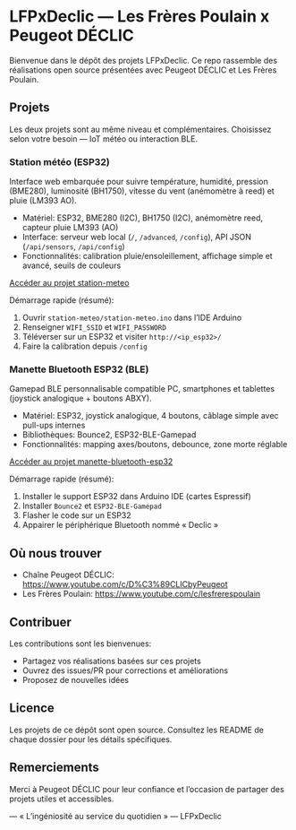 # LFPxDeclic — Les Frères Poulain x Peugeot DÉCLIC

Bienvenue dans le dépôt des projets LFPxDeclic. Ce repo rassemble des réalisations open source présentées avec Peugeot DÉCLIC et Les Frères Poulain.

## Projets

Les deux projets sont au même niveau et complémentaires. Choisissez selon votre besoin — IoT météo ou interaction BLE.

### Station météo (ESP32)
Interface web embarquée pour suivre température, humidité, pression (BME280), luminosité (BH1750), vitesse du vent (anémomètre à reed) et pluie (LM393 AO).

- Matériel: ESP32, BME280 (I2C), BH1750 (I2C), anémomètre reed, capteur pluie LM393 (AO)
- Interface: serveur web local (`/`, `/advanced`, `/config`), API JSON (`/api/sensors`, `/api/config`)
- Fonctionnalités: calibration pluie/ensoleillement, affichage simple et avancé, seuils de couleurs

[Accéder au projet station-meteo](./station-meteo/README.md)

Démarrage rapide (résumé):
1. Ouvrir `station-meteo/station-meteo.ino` dans l’IDE Arduino
2. Renseigner `WIFI_SSID` et `WIFI_PASSWORD`
3. Téléverser sur un ESP32 et visiter `http://<ip_esp32>/`
4. Faire la calibration depuis `/config`

### Manette Bluetooth ESP32 (BLE)
Gamepad BLE personnalisable compatible PC, smartphones et tablettes (joystick analogique + boutons ABXY).

- Matériel: ESP32, joystick analogique, 4 boutons, câblage simple avec pull-ups internes
- Bibliothèques: Bounce2, ESP32-BLE-Gamepad
- Fonctionnalités: mapping axes/boutons, debounce, zone morte réglable

[Accéder au projet manette-bluetooth-esp32](./manette-bluetooth-esp32/README.md)

Démarrage rapide (résumé):
1. Installer le support ESP32 dans Arduino IDE (cartes Espressif)
2. Installer `Bounce2` et `ESP32-BLE-Gamepad`
3. Flasher le code sur un ESP32
4. Appairer le périphérique Bluetooth nommé « Declic »

## Où nous trouver
- Chaîne Peugeot DÉCLIC: https://www.youtube.com/c/D%C3%89CLICbyPeugeot
- Les Frères Poulain: https://www.youtube.com/c/lesfrerespoulain

## Contribuer
Les contributions sont les bienvenues:
- Partagez vos réalisations basées sur ces projets
- Ouvrez des issues/PR pour corrections et améliorations
- Proposez de nouvelles idées

## Licence
Les projets de ce dépôt sont open source. Consultez les README de chaque dossier pour les détails spécifiques.

## Remerciements
Merci à Peugeot DÉCLIC pour leur confiance et l’occasion de partager des projets utiles et accessibles.

— « L’ingéniosité au service du quotidien » — LFPxDeclic
